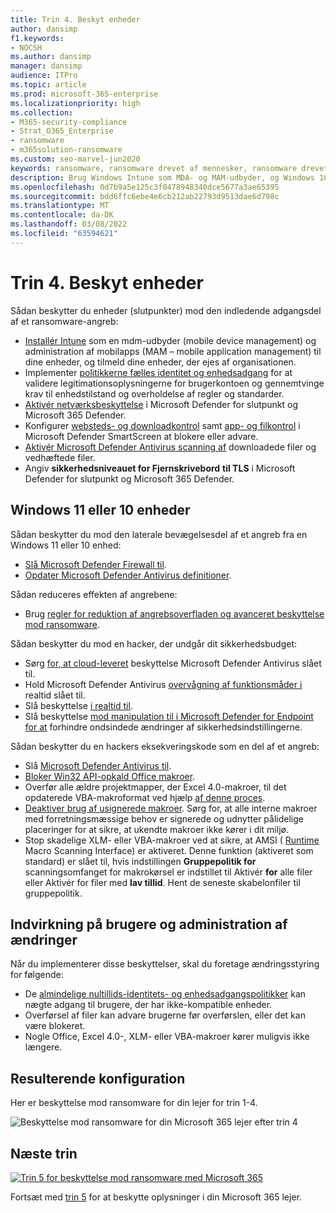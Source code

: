 ```yaml
---
title: Trin 4. Beskyt enheder
author: dansimp
f1.keywords:
- NOCSH
ms.author: dansimp
manager: dansimp
audience: ITPro
ms.topic: article
ms.prod: microsoft-365-enterprise
ms.localizationpriority: high
ms.collection:
- M365-security-compliance
- Strat_O365_Enterprise
- ransomware
- m365solution-ransomware
ms.custom: seo-marvel-jun2020
keywords: ransomware, ransomware drevet af mennesker, ransomware drevet af mennesker, HumOR, extortionsangreb, ransomware-angreb, kryptering, cryptovirologi, nultillids
description: Brug Windows Intune som MDA- og MAM-udbyder, og Windows 10 til at beskytte dine Microsoft 365 mod ransomware-angreb.
ms.openlocfilehash: 0d7b9a5e125c3f0478948340dce5677a3ae65395
ms.sourcegitcommit: bdd6ffc6ebe4e6cb212ab22793d9513dae6d798c
ms.translationtype: MT
ms.contentlocale: da-DK
ms.lasthandoff: 03/08/2022
ms.locfileid: "63594621"
---
```

# <a name="step-4-protect-devices"></a>Trin 4. Beskyt enheder

Sådan beskytter du enheder (slutpunkter) mod den indledende adgangsdel af et ransomware-angreb:

- [Installér Intune](/mem/intune/fundamentals/what-is-intune) som en mdm-udbyder (mobile device management) og administration af mobilapps (MAM – mobile application management) til dine enheder, og tilmeld dine enheder, der ejes af organisationen.
- Implementer [politikkerne fælles identitet og enhedsadgang](/microsoft-365/security/office-365-security/identity-access-policies) for at validere legitimationsoplysningerne for brugerkontoen og gennemtvinge krav til enhedstilstand og overholdelse af regler og standarder.
- [Aktivér netværksbeskyttelse](/microsoft-365/security/defender-endpoint/network-protection) i Microsoft Defender for slutpunkt og Microsoft 365 Defender.
- Konfigurer [websteds- og downloadkontrol](/windows/security/threat-protection/microsoft-defender-smartscreen/microsoft-defender-smartscreen-available-settings) samt [app- og filkontrol](/windows/security/threat-protection/microsoft-defender-smartscreen/microsoft-defender-smartscreen-available-settings) i Microsoft Defender SmartScreen at blokere eller advare.
- [Aktivér Microsoft Defender Antivirus scanning af](/microsoft-365/security/defender-endpoint/configure-advanced-scan-types-microsoft-defender-antivirus) downloadede filer og vedhæftede filer.
- Angiv **sikkerhedsniveauet for Fjernskrivebord** **til TLS** i Microsoft Defender for slutpunkt og Microsoft 365 Defender.

## <a name="windows-11-or-10-devices"></a>Windows 11 eller 10 enheder

Sådan beskytter du mod den laterale bevægelsesdel af et angreb fra en Windows 11 eller 10 enhed:

- [Slå Microsoft Defender Firewall til](https://support.microsoft.com/windows/turn-microsoft-defender-firewall-on-or-off-ec0844f7-aebd-0583-67fe-601ecf5d774f).
- [Opdater Microsoft Defender Antivirus definitioner](/microsoft-365/security/defender-endpoint/manage-updates-baselines-microsoft-defender-antivirus).

Sådan reduceres effekten af angrebene:

- Brug [regler for reduktion af angrebsoverfladen og avanceret beskyttelse mod ransomware](/microsoft-365/security/defender-endpoint/attack-surface-reduction-rules-reference#use-advanced-protection-against-ransomware).

Sådan beskytter du mod en hacker, der undgår dit sikkerhedsbudget:

- Sørg [for, at cloud-leveret](/microsoft-365/security/defender-endpoint/enable-cloud-protection-microsoft-defender-antivirus) beskyttelse Microsoft Defender Antivirus slået til.
- Hold Microsoft Defender Antivirus [overvågning af funktionsmåder i](/microsoft-365/security/defender-endpoint/configure-real-time-protection-microsoft-defender-antivirus) realtid slået til.
- Slå beskyttelse [i realtid til](/microsoft-365/security/defender-endpoint/configure-real-time-protection-microsoft-defender-antivirus).
- Slå beskyttelse [mod manipulation til i Microsoft Defender for Endpoint for at](/microsoft-365/security/defender-endpoint/prevent-changes-to-security-settings-with-tamper-protection) forhindre ondsindede ændringer af sikkerhedsindstillingerne.

Sådan beskytter du en hackers eksekveringskode som en del af et angreb:

- Slå [Microsoft Defender Antivirus til](/mem/intune/user-help/turn-on-defender-windows).
- [Bloker Win32 API-opkald Office makroer](/microsoft-365/security/defender-endpoint/attack-surface-reduction-rules#block-win32-api-calls-from-office-macros).
- Overfør alle ældre projektmapper, der Excel 4.0-makroer, til det opdaterede VBA-makroformat ved hjælp [af denne proces](https://www.microsoft.com/microsoft-365/blog/2010/02/16/migrating-excel-4-macros-to-vba/).
- [Deaktiver brug af usignerede makroer](https://support.microsoft.com/topic/enable-or-disable-macros-in-office-files-12b036fd-d140-4e74-b45e-16fed1a7e5c6). Sørg for, at alle interne makroer med forretningsmæssige behov er [](/deployoffice/security/designate-trusted-locations-for-files-in-office) signerede og udnytter pålidelige placeringer for at sikre, at ukendte makroer ikke kører i dit miljø.
- Stop skadelige XLM- eller VBA-makroer ved at sikre, at AMSI ( [Runtime](https://www.microsoft.com/security/blog/2021/03/03/xlm-amsi-new-runtime-defense-against-excel-4-0-macro-malware/) Macro Scanning Interface) er aktiveret. Denne funktion (aktiveret som standard) er slået til, hvis indstillingen **Gruppepolitik for** scanningsomfanget for makrokørsel er indstillet til Aktivér **for** alle filer eller Aktivér for filer med **lav tillid**. Hent de seneste skabelonfiler til gruppepolitik.

## <a name="impact-on-users-and-change-management"></a>Indvirkning på brugere og administration af ændringer

Når du implementerer disse beskyttelser, skal du foretage ændringsstyring for følgende:

- De [almindelige nultillids-identitets- og enhedsadgangspolitikker](/microsoft-365/security/office-365-security/identity-access-policies) kan nægte adgang til brugere, der har ikke-kompatible enheder.
- Overførsel af filer kan advare brugerne før overførslen, eller det kan være blokeret.
- Nogle Office, Excel 4.0-, XLM- eller VBA-makroer kører muligvis ikke længere.

## <a name="resulting-configuration"></a>Resulterende konfiguration

Her er beskyttelse mod ransomware for din lejer for trin 1-4.

![Beskyttelse mod ransomware for din Microsoft 365 lejer efter trin 4](../media/ransomware-protection-microsoft-365/ransomware-protection-microsoft-365-architecture-step4.png)

## <a name="next-step"></a>Næste trin

[![Trin 5 for beskyttelse mod ransomware med Microsoft 365](../media/ransomware-protection-microsoft-365/ransomware-protection-microsoft-365-step5.png)](ransomware-protection-microsoft-365-information.md)

Fortsæt med [trin 5](ransomware-protection-microsoft-365-information.md) for at beskytte oplysninger i din Microsoft 365 lejer. 

